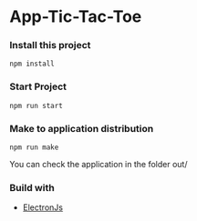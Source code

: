# App-Tic-Tac-Toe

### Install this project

```
npm install
```

### Start Project

```
npm run start
```

### Make to application distribution

```
npm run make
```

You can check the application in the folder out/

### Build with

- [ElectronJs](https://www.electronjs.org/)

